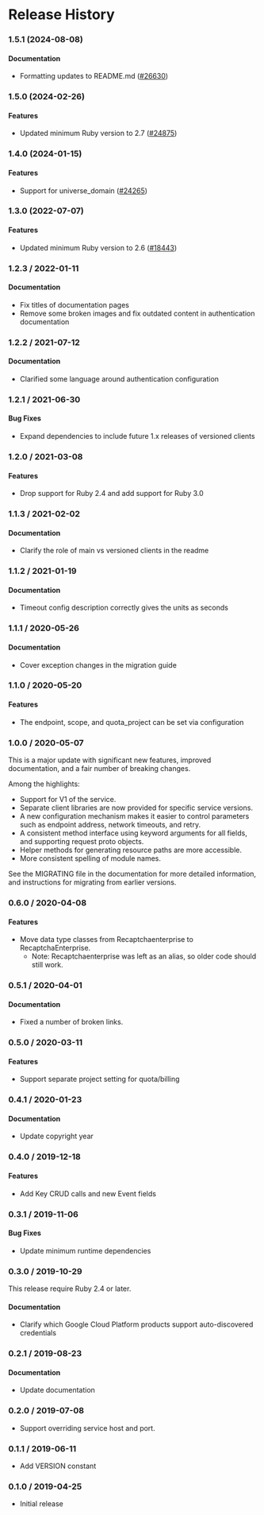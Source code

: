 # Release History

### 1.5.1 (2024-08-08)

#### Documentation

* Formatting updates to README.md ([#26630](https://github.com/googleapis/google-cloud-ruby/issues/26630)) 

### 1.5.0 (2024-02-26)

#### Features

* Updated minimum Ruby version to 2.7 ([#24875](https://github.com/googleapis/google-cloud-ruby/issues/24875)) 

### 1.4.0 (2024-01-15)

#### Features

* Support for universe_domain ([#24265](https://github.com/googleapis/google-cloud-ruby/issues/24265)) 

### 1.3.0 (2022-07-07)

#### Features

* Updated minimum Ruby version to 2.6 ([#18443](https://github.com/googleapis/google-cloud-ruby/issues/18443)) 

### 1.2.3 / 2022-01-11

#### Documentation

* Fix titles of documentation pages
* Remove some broken images and fix outdated content in authentication documentation

### 1.2.2 / 2021-07-12

#### Documentation

* Clarified some language around authentication configuration

### 1.2.1 / 2021-06-30

#### Bug Fixes

* Expand dependencies to include future 1.x releases of versioned clients

### 1.2.0 / 2021-03-08

#### Features

* Drop support for Ruby 2.4 and add support for Ruby 3.0

### 1.1.3 / 2021-02-02

#### Documentation

* Clarify the role of main vs versioned clients in the readme

### 1.1.2 / 2021-01-19

#### Documentation

* Timeout config description correctly gives the units as seconds

### 1.1.1 / 2020-05-26

#### Documentation

* Cover exception changes in the migration guide

### 1.1.0 / 2020-05-20

#### Features

* The endpoint, scope, and quota_project can be set via configuration

### 1.0.0 / 2020-05-07

This is a major update with significant new features, improved documentation, and a fair number of breaking changes.

Among the highlights:

* Support for V1 of the service.
* Separate client libraries are now provided for specific service versions.
* A new configuration mechanism makes it easier to control parameters such as endpoint address, network timeouts, and retry.
* A consistent method interface using keyword arguments for all fields, and supporting request proto objects.
* Helper methods for generating resource paths are more accessible.
* More consistent spelling of module names.

See the MIGRATING file in the documentation for more detailed information, and instructions for migrating from earlier versions.

### 0.6.0 / 2020-04-08

#### Features

* Move data type classes from Recaptchaenterprise to RecaptchaEnterprise.
  * Note: Recaptchaenterprise was left as an alias, so older code should still work.

### 0.5.1 / 2020-04-01

#### Documentation

* Fixed a number of broken links.

### 0.5.0 / 2020-03-11

#### Features

* Support separate project setting for quota/billing

### 0.4.1 / 2020-01-23

#### Documentation

* Update copyright year

### 0.4.0 / 2019-12-18

#### Features

* Add Key CRUD calls and new Event fields

### 0.3.1 / 2019-11-06

#### Bug Fixes

* Update minimum runtime dependencies

### 0.3.0 / 2019-10-29

This release require Ruby 2.4 or later.

#### Documentation

* Clarify which Google Cloud Platform products support auto-discovered credentials

### 0.2.1 / 2019-08-23

#### Documentation

* Update documentation

### 0.2.0 / 2019-07-08

* Support overriding service host and port.

### 0.1.1 / 2019-06-11

* Add VERSION constant

### 0.1.0 / 2019-04-25

* Initial release

